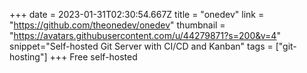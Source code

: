 +++
date = 2023-01-31T02:30:54.667Z
title = "onedev"
link = "https://github.com/theonedev/onedev"
thumbnail = "https://avatars.githubusercontent.com/u/44279871?s=200&v=4"
snippet="Self-hosted Git Server with CI/CD and Kanban"
tags = ["git-hosting"]
+++
Free self-hosted
